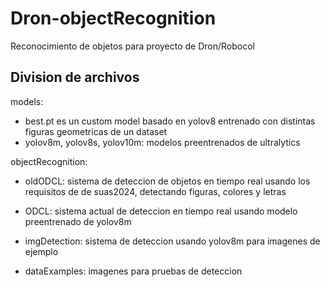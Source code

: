 # Dron-objectRecognition
Reconocimiento de objetos para proyecto de Dron/Robocol


## Division de archivos

models:
- best.pt es un custom model basado en yolov8 entrenado con distintas figuras geometricas de un dataset
- yolov8m, yolov8s, yolov10m: modelos preentrenados de ultralytics

objectRecognition:
- oldODCL: sistema de deteccion de objetos en tiempo real usando los requisitos de de suas2024, detectando figuras, colores  y letras
- ODCL: sistema actual de deteccion en tiempo real usando modelo preentrenado de yolov8m
- imgDetection: sistema de deteccion usando yolov8m para imagenes de ejemplo

- dataExamples: imagenes para pruebas de deteccion

